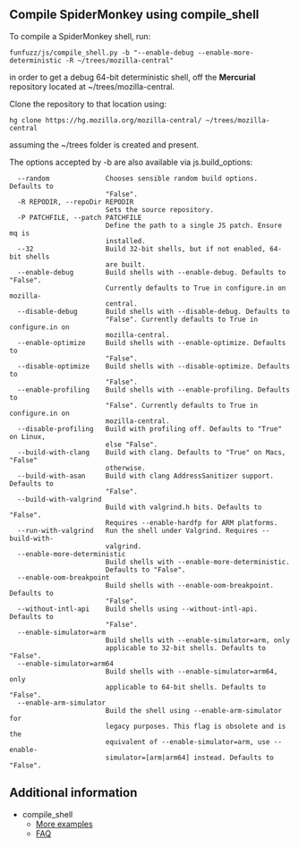 ## Compile SpiderMonkey using compile_shell

To compile a SpiderMonkey shell, run:

`funfuzz/js/compile_shell.py -b "--enable-debug --enable-more-deterministic -R ~/trees/mozilla-central"`

in order to get a debug 64-bit deterministic shell, off the **Mercurial** repository located at ~/trees/mozilla-central.

Clone the repository to that location using:

`hg clone https://hg.mozilla.org/mozilla-central/ ~/trees/mozilla-central`

assuming the ~/trees folder is created and present.

The options accepted by -b are also available via js.build_options:

```
  --random              Chooses sensible random build options. Defaults to
                        "False".
  -R REPODIR, --repoDir REPODIR
                        Sets the source repository.
  -P PATCHFILE, --patch PATCHFILE
                        Define the path to a single JS patch. Ensure mq is
                        installed.
  --32                  Build 32-bit shells, but if not enabled, 64-bit shells
                        are built.
  --enable-debug        Build shells with --enable-debug. Defaults to "False".
                        Currently defaults to True in configure.in on mozilla-
                        central.
  --disable-debug       Build shells with --disable-debug. Defaults to
                        "False". Currently defaults to True in configure.in on
                        mozilla-central.
  --enable-optimize     Build shells with --enable-optimize. Defaults to
                        "False".
  --disable-optimize    Build shells with --disable-optimize. Defaults to
                        "False".
  --enable-profiling    Build shells with --enable-profiling. Defaults to
                        "False". Currently defaults to True in configure.in on
                        mozilla-central.
  --disable-profiling   Build with profiling off. Defaults to "True" on Linux,
                        else "False".
  --build-with-clang    Build with clang. Defaults to "True" on Macs, "False"
                        otherwise.
  --build-with-asan     Build with clang AddressSanitizer support. Defaults to
                        "False".
  --build-with-valgrind
                        Build with valgrind.h bits. Defaults to "False".
                        Requires --enable-hardfp for ARM platforms.
  --run-with-valgrind   Run the shell under Valgrind. Requires --build-with-
                        valgrind.
  --enable-more-deterministic
                        Build shells with --enable-more-deterministic.
                        Defaults to "False".
  --enable-oom-breakpoint
                        Build shells with --enable-oom-breakpoint. Defaults to
                        "False".
  --without-intl-api    Build shells using --without-intl-api. Defaults to
                        "False".
  --enable-simulator=arm
                        Build shells with --enable-simulator=arm, only
                        applicable to 32-bit shells. Defaults to "False".
  --enable-simulator=arm64
                        Build shells with --enable-simulator=arm64, only
                        applicable to 64-bit shells. Defaults to "False".
  --enable-arm-simulator
                        Build the shell using --enable-arm-simulator for
                        legacy purposes. This flag is obsolete and is the
                        equivalent of --enable-simulator=arm, use --enable-
                        simulator=[arm|arm64] instead. Defaults to "False".
```

## Additional information
* compile_shell
  * [More examples](examples.md)
  * [FAQ](faq.md)
